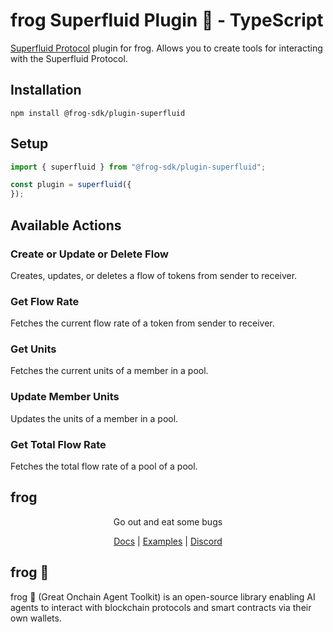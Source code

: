# frog Superfluid Plugin 🐸 - TypeScript

[Superfluid Protocol](https://docs.superfluid.finance/) plugin for frog. Allows you to create tools for interacting with the Superfluid Protocol.

## Installation
```
npm install @frog-sdk/plugin-superfluid
```

## Setup
    
```typescript
import { superfluid } from "@frog-sdk/plugin-superfluid";

const plugin = superfluid({
});
```

## Available Actions

### Create or Update or Delete Flow
Creates, updates, or deletes a flow of tokens from sender to receiver.

### Get Flow Rate
Fetches the current flow rate of a token from sender to receiver.

### Get Units
Fetches the current units of a member in a pool.

### Update Member Units
Updates the units of a member in a pool.

### Get Total Flow Rate
Fetches the total flow rate of a pool of a pool.

## frog

<div align="center">
Go out and eat some bugs

[Docs](https://ohmyfrog.dev) | [Examples](https://github.com/frog-sdk/frog/tree/main/typescript/examples) | [Discord](https://discord.gg/frog-sdk)</div>

## frog 🐸
frog 🐸 (Great Onchain Agent Toolkit) is an open-source library enabling AI agents to interact with blockchain protocols and smart contracts via their own wallets.

